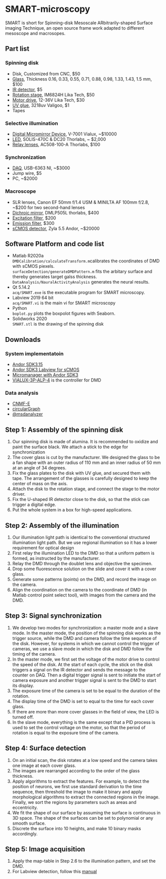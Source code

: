 # SMART-microscopy
SMART is short for Spinning-disk Mesoscale ARbitrarily-shaped Surface imaging Technique, an open source frame work adapted to different mesoscope and macrosopes. 


## Part list
### Spinning disk
* Disk, Customized from CNC, $50
* [Glass](https://item.taobao.com/item.htm?spm=a1z09.2.0.0.68c82e8dmFWsRe&id=536537929007&_u=8h1dbqsf77b), Thickness 0.16, 0.33, 0.55, 0.71, 0.88, 0.98, 1.33, 1.43, 1.5 mm, $100
* [IR detector](https://item.taobao.com/item.htm?spm=a230r.1.14.96.26a6262etMtMfx&id=565341450720&ns=1&abbucket=11#detail), $5
* [Rotation stage](https://item.taobao.com/item.htm?spm=a1z09.2.0.0.10132e8dwd0SDd&id=626679376761&_u=8h1dbqsd1cc), IM6824H  Lika Tech, $50
* [Motor drive](https://item.taobao.com/item.htm?spm=a1z09.2.0.0.10132e8dwd0SDd&id=628139875189&_u=8h1dbqs5019), 12-36V Lika Tech, $30
* [UV glue](https://detail.tmall.com/item.htm?spm=a230r.1.14.22.59be7edbpFXC4D&id=575402772223&ns=1&abbucket=11), 3218uv Valigoo, $1
* Tapes
### Selective illumination
* [Digital Micromirror Device](https://www.vialux.de/Website/PDF/ALP/Specification-V-Modules-Frame-Rates.pdf), V-7001 Vialux, ~$10000
* [LED](https://www.thorlabschina.cn/newgrouppage9.cfm?objectgroup_ID=8986), SOLIS-470C & DC20 Thorlabs, ~ $2,000
* [Relay lenses](https://www.thorlabs.com/thorProduct.cfm?partNumber=AC508-100-A), AC508-100-A Thorlabs, $100
### Synchronization
* [DAQ](https://www.ni.com/zh-cn/support/model.pxie-6363.html), USB-6363 NI, ~$3000
* Jump wire, $5
* PC, ~$2000
### Macroscope
* SLR lenses, Canon EF 50mm f/1.4 USM & MINILTA AF 100mm f/2.8, ~$200 for two second-hand lenses
* [Dichroic mirror](https://www.thorlabs.com/thorproduct.cfm?partnumber=DMLP505L), DMLP505L thorlabs, $400
* [Excitation filter](https://www.thorlabs.com/thorproduct.cfm?partnumber=FESH0500), $200
* [Emission filter](https://www.thorlabs.com/thorproduct.cfm?partnumber=MF525-39), $300
* [sCMOS detector](https://andor.oxinst.com/products/scmos-camera-series/zyla-5-5-scmos), Zyla 5.5 Andor, ~$20000

## Software Platform and code list
* Matlab R2020a  
`DMDCalibration/calculateTransform.m`calibrates the coordinates of DMD with sCMOS piexels.   
`surfaceDetection/generateDMDPattern.m` fits the arbitary surface and thereby generates target galss thickness.   
`DataAnalysis/NauralActivityAnalysis` generates the neural results.  
* Qt 5.14.2  
`acq/SMART.exe` is the executable program for SMART microscopy.
* Labview 2019 64 bit  
`acq/SMART.vi` is the main vi for SMART microscopy
* Python   
`boplot.py` plots the boxpolot figures with Seaborn.
* Solidworks 2020  
`SMART.stl` is the drawing of the spinning disk   


## Downloads
### System implementatoin
* [Andor SDK3.15](https://andor.oxinst.com/downloads/view/andor-sdk3-3.15.30084.0) 
* [Andor SDK3 Labview for sCMOS](https://andor.oxinst.com/assets/uploads/andor-support-resources/FAQ031.pdf)
* [Micromanager with Andor SDK3](https://micro-manager.org/Andor_SDK3) 
* [VIALUX-3P-ALP-4](https://www.ti.com/tool/VIALUX-3P-ALP-4) is the controller for DMD
### Data analysis
* [CNMF-E](https://github.com/zhoupc/CNMF_E)
* [circularGraph](https://ww2.mathworks.cn/matlabcentral/fileexchange/48576-circulargraph)
* [@msdanalyzer](https://ww2.mathworks.cn/matlabcentral/fileexchange/40692-mean-square-displacement-analysis-of-particles-trajectories)


## Step 1: Assembly of the spinning disk
1.	Our spinning disk is made of alumina. It is recommended to oxidize and paint the surface black. We attach a stick to the edge for synchronization
2.	The cover glass is cut by the manufacturer. We designed the glass to be a fan shape with an outer radius of 110 mm and an inner radius of 50 mm at an angle of 34 degrees. 
3.	Fix the glass plates to the disk with UV glue, and secured them with tape. The arrangement of the glasses is carefully designed to keep the center of mass on the axis.
4.	Attach the disk to the rotation stage, and connect the stage to the motor driver. 
5.	Fix the U-shaped IR detector close to the disk, so that the stick can trigger a digital edge.
6.	Put the whole system in a box for high-speed applications. 

## Step 2: Assembly of the illumination
1.	Our illumination light path is identical to the conventional structured illumination light path. But we use regional illumination so it has a lower requirement for optical design
2.	First relay the illumination LED to the DMD so that a uniform pattern is formed, as instructed by the manufacturer. 
3.	Relay the DMD through the doublet lens and objective the specimen.
4.	Drop some fluorescence solution on the slide and cover it with a cover glass.
5.	Generate some patterns (points) on the DMD, and record the image on the camera.
6.	Align the coordination on the camera to the coordinate of DMD (in Matlab control point select tool), with images from the camera and the DMD.

## Step 3: Signal synchronization
1.	We develop two modes for synchronization: a master mode and a slave mode. In the master mode, the position of the spinning disk works as the trigger source, while the DMD and camera follow the time sequence of the disk. However, for systems in which we cannot control the trigger of cameras, we use a slave mode in which the disk and DMD follow the timing of the camera.
2.	In the master mode, we first set the voltage of the motor drive to control the speed of the disk. At the start of each cycle, the stick on the disk triggers a signal on the IR detector and sends the message to the counter on DAQ. Then a digital trigger signal is sent to initiate the start of camera exposure and another trigger signal is sent to the DMD to start its display.
3.	The exposure time of the camera is set to be equal to the duration of the rotation.
4.	The display time of the DMD is set to equal to the time for each cover glass. 
5.	If there are more than more cover glasses in the field of view, the LED is turned off.
6.	In the slave mode, everything is the same except that a PID process is used to set the control voltage on the motor, so that the period of rotation is equal to the exposure time of the camera. 
## Step 4: Surface detection
1.	On an initial scan, the disk rotates at a low speed and the camera takes one image at each cover glass. 
2.	The images are rearranged according to the order of the glass thickness. 
3.	Apply algorithms to extract the features. For example, to detect the position of neurons, we first use standard derivation to the time sequence, then threshold the image to make it binary and apply morphological algorithms to extract the connected regions in the image. Finally, we sort the regions by parameters such as areas and eccentricity.
4.	We fit the shape of our surface by assuming the surface is continuous in 3D space. The shape of the surfaces can be set to polynomial or any smooth surface.
5.	Discrete the surface into 10 heights, and make 10 binary masks accordingly. 

## Step 5: Image acquisition
1.	Apply the map-table in Step 2.6 to the illumination pattern, and set the DMD.
2.	For Labview detection, follow this [manual](./Labveiw/readme_labview.md)
